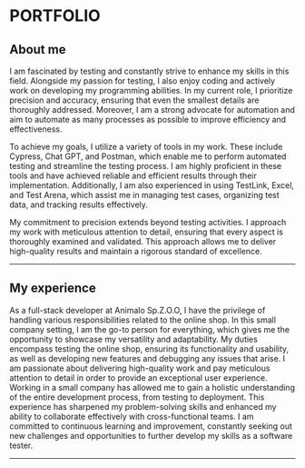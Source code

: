 # PORTFOLIO
## About me
I am fascinated by testing and constantly strive to enhance my skills in this field. Alongside my passion for testing, I also enjoy coding and actively work on developing my programming abilities. In my current role, I prioritize precision and accuracy, ensuring that even the smallest details are thoroughly addressed. Moreover, I am a strong advocate for automation and aim to automate as many processes as possible to improve efficiency and effectiveness.

To achieve my goals, I utilize a variety of tools in my work. These include Cypress, Chat GPT, and Postman, which enable me to perform automated testing and streamline the testing process. I am highly proficient in these tools and have achieved reliable and efficient results through their implementation. Additionally, I am also experienced in using TestLink, Excel, and Test Arena, which assist me in managing test cases, organizing test data, and tracking results effectively.

My commitment to precision extends beyond testing activities. I approach my work with meticulous attention to detail, ensuring that every aspect is thoroughly examined and validated. This approach allows me to deliver high-quality results and maintain a rigorous standard of excellence.
***
## My experience
As a full-stack developer at Animalo Sp.Z.O.O, I have the privilege of handling various responsibilities related to the online shop. In this small company setting, I am the go-to person for everything, which gives me the opportunity to showcase my versatility and adaptability. My duties encompass testing the online shop, ensuring its functionality and usability, as well as developing new features and debugging any issues that arise. I am passionate about delivering high-quality work and pay meticulous attention to detail in order to provide an exceptional user experience. Working in a small company has allowed me to gain a holistic understanding of the entire development process, from testing to deployment. This experience has sharpened my problem-solving skills and enhanced my ability to collaborate effectively with cross-functional teams. I am committed to continuous learning and improvement, constantly seeking out new challenges and opportunities to further develop my skills as a software tester. 
***
